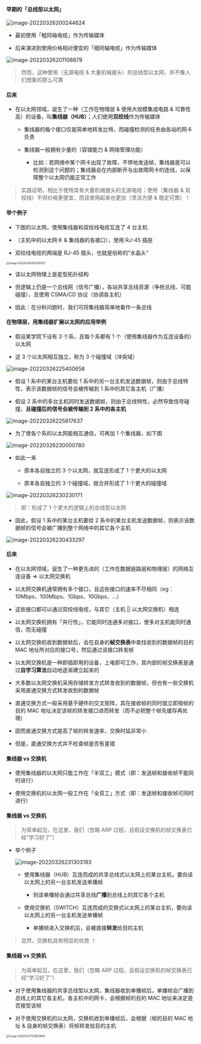 #### 早期的「总线型以太网」

![image-20220326200244624](https://aliyun-oss-lpj.oss-cn-qingdao.aliyuncs.com/images/by-picgo/image-20220326200244624.png)

- 最初使用「粗同轴电缆」作为传输媒体

- 后来演进到使用价格相对便宜的「细同轴电缆」作为传输媒体

![image-20220326201108879](https://aliyun-oss-lpj.oss-cn-qingdao.aliyuncs.com/images/by-picgo/image-20220326201108879.png)

> 然而，这种使用（无源电缆 & 大量机械接头）的总线型以太网，并不像人们想象的那么可靠

#### 后来

- 在以太网领域，诞生了一种（工作在物理层 & 使用大规模集成电路 & 可靠性高）的设备，叫**集线器（HUB）**；人们使用**双绞线**作为传输媒体

	- 集线器的每个接口仅是简单地转发比特，而碰撞检测的任务由各站的网卡负责

	- 集线器一般拥有少量的（容错能力 & 网络管理功能）

		- 比如：若网络中某个网卡出现了故障，不停地发送帧，集线器是可以检测到这个问题的；集线器会在内部断开与出故障网卡的连线，以保障整个以太网仍能正常工作

> 实践证明，相比于使用具有大量机械接头的无源电缆；使用（集线器 & 双绞线）不但价格更便宜，而且使用起来也更加（灵活方便 & 稳定可靠）！

#### 举个例子

- 下图的以太网，使用集线器和双绞线电缆互连了 4 台主机

- （主机中的以太网卡 & 集线器的各接口），使用 RJ-45 插座

- 双绞线电缆的两端是 RJ-45 插头，也就是俗称的“水晶头”

<img src="https://aliyun-oss-lpj.oss-cn-qingdao.aliyuncs.com/images/by-picgo/image-20220326202028357.png" alt="image-20220326202028357" style="zoom:50%;" />

- 该以太网物理上是星型拓扑结构

- 但逻辑上仍是一个总线网（信号广播），各站共享总线资源（争抢总线、可能碰撞），且使用 CSMA/CD 协议（协调各主机）

- 因此：在分析问题时，我们可将集线器简单地看作一条总线

#### 在物理层，用集线器扩展以太网的应用举例

- 假设某学院下设有 3 个系，且每个系都有 1 个（使用集线器作为互连设备的）以太网

- 这 3 个以太网相互独立，称为 3 个碰撞域（冲突域）

![image-20220326225400658](https://aliyun-oss-lpj.oss-cn-qingdao.aliyuncs.com/images/by-picgo/image-20220326225400658.png)

- 假设 1 系中的某台主机要给 1 系中的另一台主机发送数据帧，则由于总线特性，表示该数据帧的信号会被传输到 1 系中的其它各主机（广播）

- 假设 2 系中的多台主机同时发送数据帧，则由于总线特性，必然导致信号碰撞，**且碰撞后的信号会被传输到 2 系中的各主机**

![image-20220326225817637](https://aliyun-oss-lpj.oss-cn-qingdao.aliyuncs.com/images/by-picgo/image-20220326225817637.png)

- 为了使各个系的以太网能相互通信，可再加 1 个集线器，如下图

![image-20220326230000780](https://aliyun-oss-lpj.oss-cn-qingdao.aliyuncs.com/images/by-picgo/image-20220326230000780.png)

- 如此一来

	- 原本各自独立的 3 个以太网，就互连形成了 1 个更大的以太网

	- 原本各自独立的 3 个碰撞域，就合并形成了 1 个更大的碰撞域

![image-20220326230230171](https://aliyun-oss-lpj.oss-cn-qingdao.aliyuncs.com/images/by-picgo/image-20220326230230171.png)

> 即：形成了 1 个更大的逻辑上的总线型以太网

- 因此，假设 1 系中的某台主机要给 2 系中的某台主机发送数据帧，则表示该数据帧的信号会被广播到整个网络中的其它各个主机

![image-20220326230433297](https://aliyun-oss-lpj.oss-cn-qingdao.aliyuncs.com/images/by-picgo/image-20220326230433297.png)

#### 后来

- 在以太网领域，诞生了一种更先进的（工作在数据链路层和物理层）的网络互连设备 => 以太网交换机

- 以太网交换机通常拥有多个接口，且这些接口的速率不尽相同（eg：10Mbps、100Mbps、1Gbps、10Gbps、...）

- 这些接口都可以通过双绞线电缆，与其它（主机 || 以太网交换机）相连

- 以太网交换机拥有「并行性」，它能同时连通多对接口，使多对主机能同时通信，而无碰撞

- 以太网交换机收到数据帧后，会在自身的**帧交换表**中查找收到的数据帧的目的 MAC 地址所对应的接口号，然后通过该接口转发帧

- 以太网交换机是一种即插即用的设备，上电即可工作，其内部的帧交换表是通过**自学习算法**自动地逐渐建立起来的

- 大多数以太网交换机采用存储转发方式转发收到的数据帧，但也有一些交换机采用直通交换方式转发收到的数据帧

- 直通交换方式一般采用基于硬件的交叉矩阵，其在接收帧的同时就立即按帧的目的 MAC 地址决定该帧的转发接口进而转发（而不必把整个帧先缓存再处理）

- 因而直通交换方式提高了帧的转发速率，交换时延非常小

- 但是，直通交换方式并不检查帧是否有差错

#### 集线器 vs 交换机

- 使用集线器的以太网只能工作在「半双工」模式（即：发送帧和接收帧不能同时进行）

- 使用交换机的以太网一般工作在「全双工」方式（即：发送帧和接收帧可同时进行）

#### 集线器 vs 交换机

> 为简单起见，在这里，我们（忽略 ARP 过程，且假设交换机的帧交换表已经“学习好了”）

- 举个例子

	![image-20220326231303193](https://aliyun-oss-lpj.oss-cn-qingdao.aliyuncs.com/images/by-picgo/image-20220326231303193.png)

	- 使用集线器（HUB）互连而成的共享总线式以太网上的某台主机，要向该以太网上的另一台主机发送单播帧

		- 则该单播帧会通过共享总线**广播**到总线上的其它各个主机

	- 使用交换机（SWITCH）互连而成的交换式以太网上的某台主机，要向该以太网上的另一台主机发送单播帧

		- 单播帧进入交换机后，会被直接**转发**给目的主机

> 显然，交换机具有明显的优势 ！

#### 集线器 vs 交换机

> 为简单起见，在这里，我们（忽略 ARP 过程，且假设交换机的帧交换表已经“学习好了”）

- 对于使用集线器的共享总线型以太网，集线器收到单播帧后，单播帧会广播到总线上的其它各主机，各主机中的网卡，会根据帧的目的 MAC 地址来决定是否接受该帧

- 对于使用交换机的以太网，交换机收到单播帧后，会根据（帧的目的 MAC 地址 & 自身的帧交换表）将帧转发给目的主机

<img src="https://aliyun-oss-lpj.oss-cn-qingdao.aliyuncs.com/images/by-picgo/image-20220327123653884.png" alt="image-20220327123653884" style="zoom:50%;" />



















